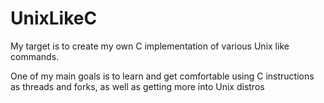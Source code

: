 # UnixLikeC
My target is to create my own C implementation of various Unix like commands. 

One of my main goals is to learn and get comfortable using C instructions as threads and forks, as well as getting more into Unix distros 
